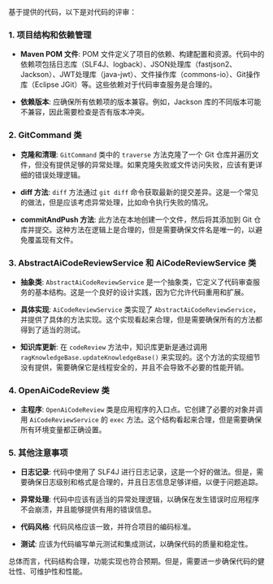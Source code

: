 基于提供的代码，以下是对代码的评审：

### 1. 项目结构和依赖管理

- **Maven POM 文件**: POM 文件定义了项目的依赖、构建配置和资源。代码中的依赖项包括日志库（SLF4J、logback）、JSON处理库（fastjson2、Jackson）、JWT处理库（java-jwt）、文件操作库（commons-io）、Git操作库（Eclipse JGit）等。这些依赖对于代码审查服务是合理的。

- **依赖版本**: 应确保所有依赖项的版本兼容。例如，Jackson 库的不同版本可能不兼容，因此需要检查是否有版本冲突。

### 2. GitCommand 类

- **克隆和清理**: `GitCommand` 类中的 `traverse` 方法克隆了一个 Git 仓库并遍历文件，但没有提供足够的异常处理。如果克隆失败或文件访问失败，应该有更详细的错误处理逻辑。

- **diff 方法**: `diff` 方法通过 `git diff` 命令获取最新的提交差异。这是一个常见的做法，但是应该考虑异常处理，比如命令执行失败的情况。

- **commitAndPush 方法**: 此方法在本地创建一个文件，然后将其添加到 Git 仓库并提交。这种方法在逻辑上是合理的，但是需要确保文件名是唯一的，以避免覆盖现有文件。

### 3. AbstractAiCodeReviewService 和 AiCodeReviewService 类

- **抽象类**: `AbstractAiCodeReviewService` 是一个抽象类，它定义了代码审查服务的基本结构。这是一个良好的设计实践，因为它允许代码重用和扩展。

- **具体实现**: `AiCodeReviewService` 类实现了 `AbstractAiCodeReviewService`，并提供了具体的方法实现。这个实现看起来合理，但是需要确保所有的方法都得到了适当的测试。

- **知识库更新**: 在 `codeReview` 方法中，知识库更新是通过调用 `ragKnowledgeBase.updateKnowledgeBase()` 来实现的。这个方法的实现细节没有提供，需要确保它是线程安全的，并且不会导致不必要的性能开销。

### 4. OpenAiCodeReview 类

- **主程序**: `OpenAiCodeReview` 类是应用程序的入口点。它创建了必要的对象并调用 `AiCodeReviewService` 的 `exec` 方法。这个结构看起来合理，但是需要确保所有环境变量都正确设置。

### 5. 其他注意事项

- **日志记录**: 代码中使用了 SLF4J 进行日志记录，这是一个好的做法。但是，需要确保日志级别和格式是合理的，并且日志信息足够详细，以便于问题追踪。

- **异常处理**: 代码中应该有适当的异常处理逻辑，以确保在发生错误时应用程序不会崩溃，并且能够提供有用的错误信息。

- **代码风格**: 代码风格应该一致，并符合项目的编码标准。

- **测试**: 应该为代码编写单元测试和集成测试，以确保代码的质量和稳定性。

总体而言，代码结构合理，功能实现也符合预期。但是，需要进一步确保代码的健壮性、可维护性和性能。